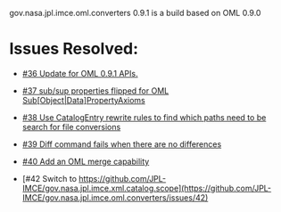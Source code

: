 gov.nasa.jpl.imce.oml.converters 0.9.1 is a build based on OML 0.9.0

# Issues Resolved:

- [#36 Update for OML 0.9.1 APIs.](https://github.com/JPL-IMCE/gov.nasa.jpl.imce.oml.converters/issues/36)

- [#37 sub/sup properties flipped for OML Sub\[Object|Data\]PropertyAxioms](https://github.com/JPL-IMCE/gov.nasa.jpl.imce.oml.converters/issues/37)

- [#38 Use CatalogEntry rewrite rules to find which paths need to be search for file conversions](https://github.com/JPL-IMCE/gov.nasa.jpl.imce.oml.converters/issues/38)

- [#39 Diff command fails when there are no differences](https://github.com/JPL-IMCE/gov.nasa.jpl.imce.oml.converters/issues/39)

- [#40 Add an OML merge capability](https://github.com/JPL-IMCE/gov.nasa.jpl.imce.oml.converters/issues/40)

- [#42 Switch to https://github.com/JPL-IMCE/gov.nasa.jpl.imce.xml.catalog.scope](https://github.com/JPL-IMCE/gov.nasa.jpl.imce.oml.converters/issues/42)